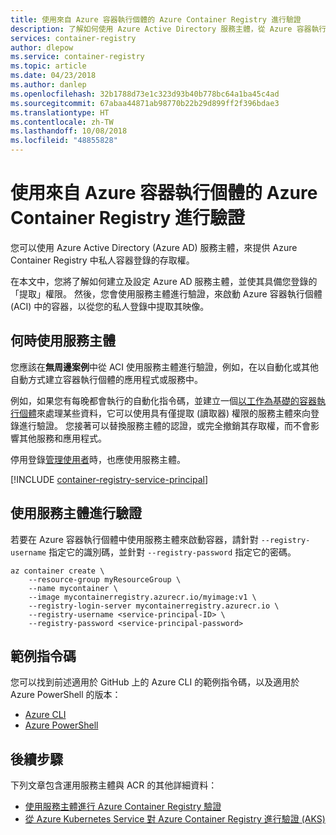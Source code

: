 ```yaml
---
title: 使用來自 Azure 容器執行個體的 Azure Container Registry 進行驗證
description: 了解如何使用 Azure Active Directory 服務主體，從 Azure 容器執行個體提供私人容器登錄中映像的存取權。
services: container-registry
author: dlepow
ms.service: container-registry
ms.topic: article
ms.date: 04/23/2018
ms.author: danlep
ms.openlocfilehash: 32b1788d73e1c323d93b40b778bc64a1ba45c4ad
ms.sourcegitcommit: 67abaa44871ab98770b22b29d899ff2f396bdae3
ms.translationtype: HT
ms.contentlocale: zh-TW
ms.lasthandoff: 10/08/2018
ms.locfileid: "48855828"
---
```

# <a name="authenticate-with-azure-container-registry-from-azure-container-instances"></a>使用來自 Azure 容器執行個體的 Azure Container Registry 進行驗證

您可以使用 Azure Active Directory (Azure AD) 服務主體，來提供 Azure Container Registry 中私人容器登錄的存取權。

在本文中，您將了解如何建立及設定 Azure AD 服務主體，並使其具備您登錄的「提取」權限。 然後，您會使用服務主體進行驗證，來啟動 Azure 容器執行個體 (ACI) 中的容器，以從您的私人登錄中提取其映像。

## <a name="when-to-use-a-service-principal"></a>何時使用服務主體

您應該在**無周邊案例**中從 ACI 使用服務主體進行驗證，例如，在以自動化或其他自動方式建立容器執行個體的應用程式或服務中。

例如，如果您有每晚都會執行的自動化指令碼，並建立一個[以工作為基礎的容器執行個體](../container-instances/container-instances-restart-policy.md)來處理某些資料，它可以使用具有僅提取 (讀取器) 權限的服務主體來向登錄進行驗證。 您接著可以替換服務主體的認證，或完全撤銷其存取權，而不會影響其他服務和應用程式。

停用登錄[管理使用者](container-registry-authentication.md#admin-account)時，也應使用服務主體。

[!INCLUDE [container-registry-service-principal](../../includes/container-registry-service-principal.md)]

## <a name="authenticate-using-the-service-principal"></a>使用服務主體進行驗證

若要在 Azure 容器執行個體中使用服務主體來啟動容器，請針對 `--registry-username` 指定它的識別碼，並針對 `--registry-password` 指定它的密碼。

```azurecli-interactive
az container create \
    --resource-group myResourceGroup \
    --name mycontainer \
    --image mycontainerregistry.azurecr.io/myimage:v1 \
    --registry-login-server mycontainerregistry.azurecr.io \
    --registry-username <service-principal-ID> \
    --registry-password <service-principal-password>
```

## <a name="sample-scripts"></a>範例指令碼

您可以找到前述適用於 GitHub 上的 Azure CLI 的範例指令碼，以及適用於 Azure PowerShell 的版本：

* [Azure CLI][acr-scripts-cli]
* [Azure PowerShell][acr-scripts-psh]

## <a name="next-steps"></a>後續步驟

下列文章包含運用服務主體與 ACR 的其他詳細資料：

* [使用服務主體進行 Azure Container Registry 驗證](container-registry-auth-service-principal.md)
* [從 Azure Kubernetes Service 對 Azure Container Registry 進行驗證 (AKS)](container-registry-auth-aks.md)

<!-- IMAGES -->

<!-- LINKS - External -->
[acr-scripts-cli]: https://github.com/Azure/azure-docs-cli-python-samples/tree/master/container-registry
[acr-scripts-psh]: https://github.com/Azure/azure-docs-powershell-samples/tree/master/container-registry

<!-- LINKS - Internal -->
